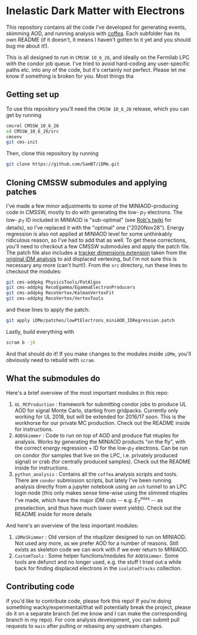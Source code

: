 # Inelastic Dark Matter with Electrons
This repository contains all the code I've developed for generating events, skimming AOD, and running analysis with [coffea](https://coffeateam.github.io/coffea/). Each subfolder has its own README (if it doesn't, it means I haven't gotten to it yet and you should bug me about it!).

This is all designed to run in `CMSSW 10_6_26`, and ideally on the Fermilab LPC with the condor job queue. I've tried to avoid hard-coding any user-specific paths etc. into any of the code, but it's certainly not perfect. Please let me know if something is broken for you. Most things tha

## Getting set up
To use this repository you'll need the `CMSSW 10_6_26` release, which you can get by running
```bash
cmsrel CMSSW_10_6_26
cd CMSSW_10_6_26/src
cmsenv
git cms-init
```
Then, clone this repository by running
```bash
git clone https://github.com/SamBT/iDMe.git
```

## Cloning CMSSW submodules and applying patches
I've made a few minor adjustments to some of the MINIAOD-producing code in CMSSW, mostly to do with generating the low- $p_T$ electrons. The low- $p_T$ ID included in MINIAOD is "sub-optimal" (see [Rob's twiki](https://twiki.cern.ch/twiki/bin/view/Main/RobBainbridgeSandBox#UltraLegacy_data_sets) for details), so I've replaced it with the "optimal" one ("2020Nov28"). Energy regression is also not applied at MINIAOD level for some unthinkably ridiculous reason, so I've had to add that as well. To get these corrections, you'll need to checkout a few CMSSW submodules and apply the patch file. The patch file also includes a [tracker dimensions extension](https://www.classe.cornell.edu/~skb93/iDMe/git_patches/extendTrackerDimensions.patch) taken from the [original iDM analysis](https://github.com/afrankenthal/iDMAnalysis/tree/master/skimmer) to aid displaced vertexing, but I'm not sure this is necessary any more (can't hurt!). From the `src` directory, run these lines to checkout the modules:
```bash
git cms-addpkg PhysicsTools/PatAlgos
git cms-addpkg RecoEgamma/EgammaElectronProducers
git cms-addpkg RecoVertex/KalmanVertexFit
git cms-addpkg RecoVertex/VertexTools
```
and these lines to apply the patch:
```bash
git apply iDMe/patches/lowPtElectrons_miniAOD_IDRegression.patch
```
Lastly, build everything with 
```bash
scram b -j8
```
And that should do it! If you make changes to the modules inside `iDMe`, you'll obviously need to rebuild with `scram`.

## What the submodules do
Here's a brief overview of the most important modules in this repo:
1. `UL_MCProduction` : framework for submitting condor jobs to produce UL AOD for signal Monte Carlo, starting from gridpacks. Currently only working for UL 2018, but will be extended for 2016/17 soon. This is the workhorse for our private MC production. Check out the README inside for instructions.
2. `AODSkimmer` : Code to run on top of AOD and produce flat ntuples for analysis. Works by generating the MINIAOD products "on the fly", with the correct energy regression + ID for the low-$p_T$ electrons. Can be run on condor (for samples that live on the LPC, i.e. privately produced signal) or crab (for centrally produced samples). Check out the README inside for instructions.
3. `python_analysis` : Contains all the `coffea` analysis scripts and tools. There are `condor` submission scripts, but lately I've been running analysis directly from a jupyter notebook using an `ssh` tunnel to an LPC login node (this only makes sense time-wise using the slimmed ntuples I've made, which have the major iDM cuts -- e.g. $E_T^\mathrm{miss}$ -- as preselection, and thus have much lower event yields). Check out the README inside for more details

And here's an overview of the less important modules:
1. `iDMeSkimmer` : Old version of the ntuplizer designed to run on MINIAOD. Not used any more, as we prefer AOD for a number of reasons. Still exists as skeleton code we can work with if we ever return to MINIAOD.
2. `CustomTools` : Some helper functions/modules for `AODSkimmer`. Some tools are defunct and no longer used, e.g. the stuff I tried out a while back for finding displaced electrons in the `isolatedTracks` collection.

## Contributing code
If you'd like to contribute code, please fork this repo! If you're doing something wacky/experimental/that will potentially break the project, please do it on a separate branch (let me know and I can make the corresponding branch in my repo). For core analysis development, you can submit pull requests to `main` after pulling or rebasing any upstream changes.
